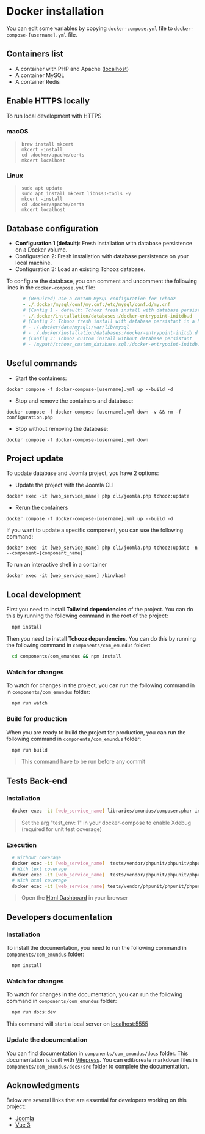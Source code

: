 # Docker installation
You can edit some variables by copying `docker-compose.yml` file to `docker-compose-[username].yml` file.

## Containers list
- A container with PHP and Apache ([localhost](https://localhost:8585/))
- A container MySQL
- A container Redis

## Enable HTTPS locally
To run local development with HTTPS 
### macOS
> ```shell
> brew install mkcert
> mkcert -install
> cd .docker/apache/certs
> mkcert localhost
> ```
### Linux
> ```shell
> sudo apt update
> sudo apt install mkcert libnss3-tools -y
> mkcert -install
> cd .docker/apache/certs
> mkcert localhost
> ```

## Database configuration
- **Configuration 1 (default)**: Fresh installation with database persistence on a Docker volume.
- Configuration 2: Fresh installation with database persistence on your local machine.
- Configuration 3: Load an existing Tchooz database.

To configure the database, you can comment and uncomment the following lines in the `docker-compose.yml` file:
```yaml
      # (Required) Use a custom MySQL configuration for Tchooz
      - ./.docker/mysql/conf/my.cnf:/etc/mysql/conf.d/my.cnf
      # (Config 1 - default: Tchooz fresh install with database persistant in a Docker volume
      - ./.docker/installation/databases:/docker-entrypoint-initdb.d
      # (Config 2: Tchooz fresh install with database persistant in a host volume
      # - ./.docker/data/mysql:/var/lib/mysql
      # - ./.docker/installation/databases:/docker-entrypoint-initdb.d
      # (Config 3: Tchooz custom install without database persistant
      # - /mypath/tchooz_custom_database.sql:/docker-entrypoint-initdb.d/tchooz_custom_database.sql
```

## Useful commands
- Start the containers:
```shell
docker compose -f docker-compose-[username].yml up --build -d
```

- Stop and remove the containers and database:
```shell
docker compose -f docker-compose-[username].yml down -v && rm -f configuration.php
```

- Stop without removing the database:
```shell
docker compose -f docker-compose-[username].yml down
```

## Project update
To update database and Joomla project, you have 2 options:
- Update the project with the Joomla CLI
```shell
docker exec -it [web_service_name] php cli/joomla.php tchooz:update
```

- Rerun the containers
```shell
docker compose -f docker-compose-[username].yml up --build -d
```

If you want to update a specific component, you can use the following command:
```shell
docker exec -it [web_service_name] php cli/joomla.php tchooz:update -n --component=[component_name]
```

To run an interactive shell in a container
```shell
docker exec -it [web_service_name] /bin/bash
```

## Local development
First you need to install **Tailwind dependencies** of the project. You can do this by running the following command in the root of the project:
```bash
  npm install
```

Then you need to install **Tchooz dependencies**. You can do this by running the following command in `components/com_emundus` folder:
```bash
  cd components/com_emundus && npm install
```

### Watch for changes
To watch for changes in the project, you can run the following command in in `components/com_emundus` folder:
```bash
  npm run watch
```

### Build for production
When you are ready to build the project for production, you can run the following command in `components/com_emundus` folder:
```bash
  npm run build
```
> This command have to be run before any commit

## Tests Back-end
### Installation

```bash
  docker exec -it [web_service_name] libraries/emundus/composer.phar install --working-dir=tests/
```
> Set the arg "test_env: 1" in your docker-compose to enable Xdebug (required for unit test coverage)

### Execution

```bash
  # Without coverage
  docker exec -it [web_service_name]  tests/vendor/phpunit/phpunit/phpunit -c tests/phpunit.xml --no-coverage
  # With text coverage
  docker exec -it [web_service_name]  tests/vendor/phpunit/phpunit/phpunit -c tests/phpunit.xml --coverage-text
  # With html coverage 
  docker exec -it [web_service_name] tests/vendor/phpunit/phpunit/phpunit -c tests/phpunit.xml --coverage-html /var/www/html/tmp/coverage
```
> Open the [Html Dashboard](https://localhost:8585/tmp/coverage/dashboard.html) in your browser

## Developers documentation
### Installation
To install the documentation, you need to run the following command in `components/com_emundus` folder:
```bash
  npm install
```

### Watch for changes
To watch for changes in the documentation, you can run the following command in `components/com_emundus` folder:
```bash
  npm run docs:dev
```
This command will start a local server on [localhost:5555](http://localhost:5555)

### Update the documentation
You can find documentation in `components/com_emundus/docs` folder. This documentation is built with [Vitepress](https://vitepress.vuejs.org/).
You can edit/create markdown files in `components/com_emundus/docs/src` folder to complete the documentation.

## Acknowledgments

Below are several links that are essential for developers working on this project:
* [Joomla](https://manual.joomla.org/docs/next/)
* [Vue 3](https://vuejs.org/guide/introduction.html)
